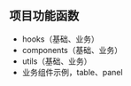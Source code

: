 ## 项目功能函数

- hooks（基础、业务）
- components（基础、业务）
- utils（基础、业务）
- 业务组件示例，table、panel























